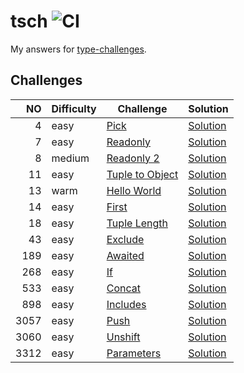 # tsch ![CI](https://github.com/ishiahirake/tsch/actions/workflows/ci.yml/badge.svg)

My answers for [type-challenges](https://github.com/type-challenges/type-challenges).

## Challenges

|   NO | Difficulty | Challenge                                                           | Solution                                              |
| ---: | ---------- | ------------------------------------------------------------------- | ----------------------------------------------------- |
|    4 | easy       | [Pick](./questions/00004-easy-pick/README.md)                       | [Solution](./solutions/00004-easy-pick.ts)            |
|    7 | easy       | [Readonly](./questions/00007-easy-readonly/README.md)               | [Solution](./solutions/00007-easy-readonly.ts)        |
|    8 | medium     | [Readonly 2](./questions/00008-medium-readonly-2/README.md)         | [Solution](./solutions/00008-medium-readonly-2.ts)    |
|   11 | easy       | [Tuple to Object](./questions/00011-easy-tuple-to-object/README.md) | [Solution](./solutions/00011-easy-tuple-to-object.ts) |
|   13 | warm       | [Hello World](./questions/00013-warm-hello-world/README.md)         | [Solution](./solutions/00013-warm-hello-world.ts)     |
|   14 | easy       | [First](./questions/00014-easy-first/README.md)                     | [Solution](./solutions/00014-easy-first.ts)           |
|   18 | easy       | [Tuple Length](./questions/00018-easy-tuple-length/README.md)       | [Solution](./solutions/00018-easy-tuple-length.ts)    |
|   43 | easy       | [Exclude](./questions/00043-easy-exclude/README.md)                 | [Solution](./solutions/00043-easy-exclude.ts)         |
|  189 | easy       | [Awaited](./questions/00189-easy-awaited/README.md)                 | [Solution](./solutions/00189-easy-awaited.ts)         |
|  268 | easy       | [If](./questions/00268-easy-if/README.md)                           | [Solution](./solutions/00268-easy-if.ts)              |
|  533 | easy       | [Concat](./questions/00533-easy-concat/README.md)                   | [Solution](./solutions/00533-easy-concat.ts)          |
|  898 | easy       | [Includes](./questions/00898-easy-includes/README.md)               | [Solution](./solutions/00898-easy-includes.ts)        |
| 3057 | easy       | [Push](./questions/03057-easy-push/README.md)                       | [Solution](./solutions/03057-easy-push.ts)            |
| 3060 | easy       | [Unshift](./questions/03060-easy-unshift/README.md)                 | [Solution](./solutions/03060-easy-unshift.ts)         |
| 3312 | easy       | [Parameters](./questions/03312-easy-parameters/README.md)           | [Solution](./solutions/03312-easy-parameters.ts)      |
